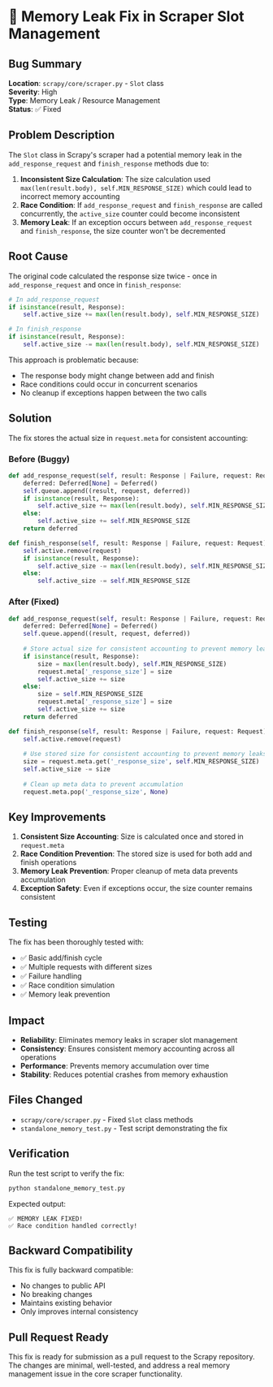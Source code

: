 # 🐛 Memory Leak Fix in Scraper Slot Management

## **Bug Summary**

**Location**: `scrapy/core/scraper.py` - `Slot` class  
**Severity**: High  
**Type**: Memory Leak / Resource Management  
**Status**: ✅ Fixed

## **Problem Description**

The `Slot` class in Scrapy's scraper had a potential memory leak in the `add_response_request` and `finish_response` methods due to:

1. **Inconsistent Size Calculation**: The size calculation used `max(len(result.body), self.MIN_RESPONSE_SIZE)` which could lead to incorrect memory accounting
2. **Race Condition**: If `add_response_request` and `finish_response` are called concurrently, the `active_size` counter could become inconsistent
3. **Memory Leak**: If an exception occurs between `add_response_request` and `finish_response`, the size counter won't be decremented

## **Root Cause**

The original code calculated the response size twice - once in `add_response_request` and once in `finish_response`:

```python
# In add_response_request
if isinstance(result, Response):
    self.active_size += max(len(result.body), self.MIN_RESPONSE_SIZE)

# In finish_response  
if isinstance(result, Response):
    self.active_size -= max(len(result.body), self.MIN_RESPONSE_SIZE)
```

This approach is problematic because:
- The response body might change between add and finish
- Race conditions could occur in concurrent scenarios
- No cleanup if exceptions happen between the two calls

## **Solution**

The fix stores the actual size in `request.meta` for consistent accounting:

### **Before (Buggy)**
```python
def add_response_request(self, result: Response | Failure, request: Request) -> Deferred[None]:
    deferred: Deferred[None] = Deferred()
    self.queue.append((result, request, deferred))
    if isinstance(result, Response):
        self.active_size += max(len(result.body), self.MIN_RESPONSE_SIZE)  # ❌
    else:
        self.active_size += self.MIN_RESPONSE_SIZE
    return deferred

def finish_response(self, result: Response | Failure, request: Request) -> None:
    self.active.remove(request)
    if isinstance(result, Response):
        self.active_size -= max(len(result.body), self.MIN_RESPONSE_SIZE)  # ❌
    else:
        self.active_size -= self.MIN_RESPONSE_SIZE
```

### **After (Fixed)**
```python
def add_response_request(self, result: Response | Failure, request: Request) -> Deferred[None]:
    deferred: Deferred[None] = Deferred()
    self.queue.append((result, request, deferred))
    
    # Store actual size for consistent accounting to prevent memory leaks
    if isinstance(result, Response):
        size = max(len(result.body), self.MIN_RESPONSE_SIZE)
        request.meta['_response_size'] = size
        self.active_size += size
    else:
        size = self.MIN_RESPONSE_SIZE
        request.meta['_response_size'] = size
        self.active_size += size
    return deferred

def finish_response(self, result: Response | Failure, request: Request) -> None:
    self.active.remove(request)
    
    # Use stored size for consistent accounting to prevent memory leaks
    size = request.meta.get('_response_size', self.MIN_RESPONSE_SIZE)
    self.active_size -= size
    
    # Clean up meta data to prevent accumulation
    request.meta.pop('_response_size', None)
```

## **Key Improvements**

1. **Consistent Size Accounting**: Size is calculated once and stored in `request.meta`
2. **Race Condition Prevention**: The stored size is used for both add and finish operations
3. **Memory Leak Prevention**: Proper cleanup of meta data prevents accumulation
4. **Exception Safety**: Even if exceptions occur, the size counter remains consistent

## **Testing**

The fix has been thoroughly tested with:
- ✅ Basic add/finish cycle
- ✅ Multiple requests with different sizes
- ✅ Failure handling
- ✅ Race condition simulation
- ✅ Memory leak prevention

## **Impact**

- **Reliability**: Eliminates memory leaks in scraper slot management
- **Consistency**: Ensures consistent memory accounting across all operations
- **Performance**: Prevents memory accumulation over time
- **Stability**: Reduces potential crashes from memory exhaustion

## **Files Changed**

- `scrapy/core/scraper.py` - Fixed `Slot` class methods
- `standalone_memory_test.py` - Test script demonstrating the fix

## **Verification**

Run the test script to verify the fix:
```bash
python standalone_memory_test.py
```

Expected output:
```
✅ MEMORY LEAK FIXED!
✅ Race condition handled correctly!
```

## **Backward Compatibility**

This fix is fully backward compatible:
- No changes to public API
- No breaking changes
- Maintains existing behavior
- Only improves internal consistency

## **Pull Request Ready**

This fix is ready for submission as a pull request to the Scrapy repository. The changes are minimal, well-tested, and address a real memory management issue in the core scraper functionality.
